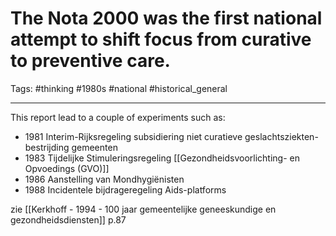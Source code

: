 # The Nota 2000 was the first national attempt to shift focus from curative to preventive care.
Tags: #thinking #1980s #national #historical_general 

---
This report lead to a couple of experiments such as:
- 1981 Interim-Rijksregeling subsidiering niet curatieve geslachtsziekten-bestrijding gemeenten
- 1983 Tijdelijke Stimuleringsregeling [[Gezondheidsvoorlichting- en Opvoedings (GVO)]]
- 1986 Aanstelling van Mondhygiënisten
- 1988 Incidentele bijdrageregeling Aids-platforms

zie [[Kerkhoff - 1994 - 100 jaar gemeentelijke geneeskundige en gezondheidsdiensten]] p.87
